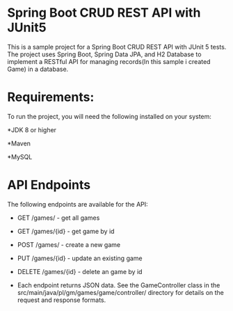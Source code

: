 # Spring Boot CRUD REST API with JUnit5
This is a sample project for a Spring Boot CRUD REST API with JUnit 5 tests. The project uses Spring Boot, Spring Data JPA, and H2 Database to implement a RESTful API for managing records(In this sample i created Game) in a database.
# Requirements:
To run the project, you will need the following installed on your system:

*JDK 8 or higher

*Maven

*MySQL

# API Endpoints
The following endpoints are available for the API:

- GET /games/ - get all games
- GET /games/{id} - get game by id
- POST /games/ - create a new game
- PUT /games/{id} - update an existing game
- DELETE /games/{id} - delete an game by id

- Each endpoint returns JSON data. See the GameController class in the src/main/java/pl/gm/games/game/controller/ directory for details on the request and response formats.
